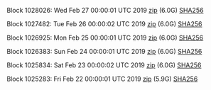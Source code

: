 Block 1028026: Wed Feb 27 00:00:01 UTC 2019 [zip](https://dash-bootstrap.ams3.digitaloceanspaces.com/mainnet/2019-02-27/bootstrap.dat.zip) (6.0G) [SHA256](https://dash-bootstrap.ams3.digitaloceanspaces.com/mainnet/2019-02-27/sha256.txt)

Block 1027482: Tue Feb 26 00:00:02 UTC 2019 [zip](https://dash-bootstrap.ams3.digitaloceanspaces.com/mainnet/2019-02-26/bootstrap.dat.zip) (6.0G) [SHA256](https://dash-bootstrap.ams3.digitaloceanspaces.com/mainnet/2019-02-26/sha256.txt)

Block 1026925: Mon Feb 25 00:00:01 UTC 2019 [zip](https://dash-bootstrap.ams3.digitaloceanspaces.com/mainnet/2019-02-25/bootstrap.dat.zip) (6.0G) [SHA256](https://dash-bootstrap.ams3.digitaloceanspaces.com/mainnet/2019-02-25/sha256.txt)

Block 1026383: Sun Feb 24 00:00:01 UTC 2019 [zip](https://dash-bootstrap.ams3.digitaloceanspaces.com/mainnet/2019-02-24/bootstrap.dat.zip) (6.0G) [SHA256](https://dash-bootstrap.ams3.digitaloceanspaces.com/mainnet/2019-02-24/sha256.txt)

Block 1025834: Sat Feb 23 00:00:02 UTC 2019 [zip](https://dash-bootstrap.ams3.digitaloceanspaces.com/mainnet/2019-02-23/bootstrap.dat.zip) (6.0G) [SHA256](https://dash-bootstrap.ams3.digitaloceanspaces.com/mainnet/2019-02-23/sha256.txt)

Block 1025283: Fri Feb 22 00:00:01 UTC 2019 [zip](https://dash-bootstrap.ams3.digitaloceanspaces.com/mainnet/2019-02-22/bootstrap.dat.zip) (5.9G) [SHA256](https://dash-bootstrap.ams3.digitaloceanspaces.com/mainnet/2019-02-22/sha256.txt)
